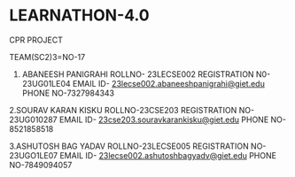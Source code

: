 # LEARNATHON-4.0
CPR PROJECT

TEAM(SC2)3=NO-17

1. ABANEESH PANIGRAHI
   ROLLNO- 23LECSE002
   REGISTRATION N0-23UG01LE04
   EMAIL ID- 23lecse002.abaneeshpanigrahi@giet.edu
   PHONE NO-7327984343

   
2.SOURAV KARAN KISKU
   ROLLNO-23CSE203
   REGISTRATION NO-23UG010287
   EMAIL ID- 23cse203.souravkarankisku@giet.edu
   PHONE NO-8521858518

   
3.ASHUTOSH BAG YADAV
  ROLLNO-23LECSE005
  REGISTRATION NO-23UGO1LE07
  EMAIL ID- 23lecse002.ashutoshbagyadv@giet.edu
  PHONE NO-7849094057

   
